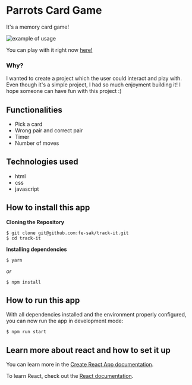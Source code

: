 # Parrots Card Game
It's a memory card game! 

<img src="https://media.giphy.com/media/62Yp8060L4xsbGPkYA/giphy.gif" alt='example of usage' />

You can play with it right now [here!](https://fe-sak.github.io/parrots-card-game/)


### Why?

I wanted to create a project which the user could interact and play with. Even though it's a simple project, I had so much enjoyment building it!  I hope someone can have fun
with this project :)

## Functionalities

- Pick a card
- Wrong pair and correct pair
- Timer
- Number of moves

## Technologies used

- html
- css
- javascript

## How to install this app

  **Cloning the Repository**

```
$ git clone git@github.com:fe-sak/track-it.git
$ cd track-it
```

**Installing dependencies**

```
$ yarn
```

_or_

```
$ npm install
```

## How to run this app

With all dependencies installed and the environment properly configured, you can now run the app in development mode:

```
$ npm run start
```

## Learn more about react and how to set it up

You can learn more in the [Create React App documentation](https://facebook.github.io/create-react-app/docs/getting-started).

To learn React, check out the [React documentation](https://reactjs.org/).
